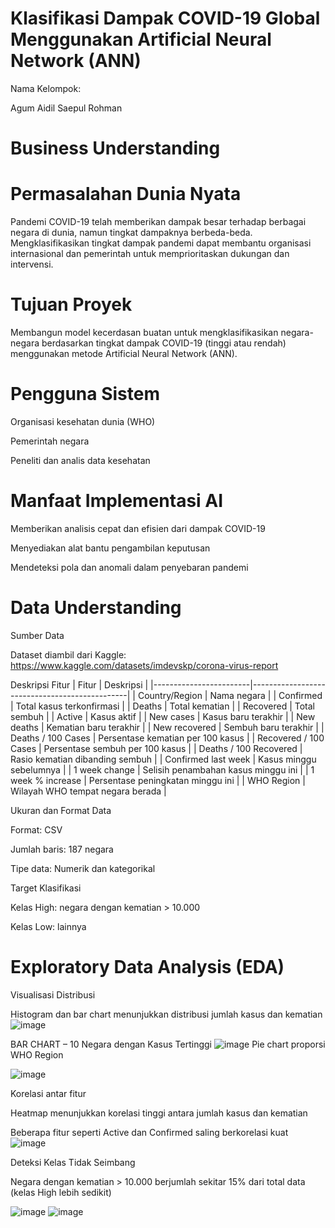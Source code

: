 # Klasifikasi Dampak COVID-19 Global Menggunakan Artificial Neural Network (ANN)
Nama Kelompok:

Agum Aidil Saepul Rohman

# Business Understanding
# Permasalahan Dunia Nyata

Pandemi COVID-19 telah memberikan dampak besar terhadap berbagai negara di dunia, namun tingkat dampaknya berbeda-beda. Mengklasifikasikan tingkat dampak pandemi dapat membantu organisasi internasional dan pemerintah untuk memprioritaskan dukungan dan intervensi.

# Tujuan Proyek

Membangun model kecerdasan buatan untuk mengklasifikasikan negara-negara berdasarkan tingkat dampak COVID-19 (tinggi atau rendah) menggunakan metode Artificial Neural Network (ANN).

# Pengguna Sistem

Organisasi kesehatan dunia (WHO)

Pemerintah negara

Peneliti dan analis data kesehatan

# Manfaat Implementasi AI

Memberikan analisis cepat dan efisien dari dampak COVID-19

Menyediakan alat bantu pengambilan keputusan

Mendeteksi pola dan anomali dalam penyebaran pandemi
# Data Understanding

Sumber Data

Dataset diambil dari Kaggle: https://www.kaggle.com/datasets/imdevskp/corona-virus-report

Deskripsi Fitur
| Fitur                  | Deskripsi                                     |
|------------------------|-----------------------------------------------|
| Country/Region         | Nama negara                                   | 
| Confirmed              | Total kasus terkonfirmasi                     | 
| Deaths                 | Total kematian                                | 
| Recovered              | Total sembuh                                  | 
| Active                 | Kasus aktif                                   | 
| New cases              | Kasus baru terakhir                           |
| New deaths             | Kematian baru terakhir                        |
| New recovered          | Sembuh baru terakhir                          |
| Deaths / 100 Cases     | Persentase kematian per 100 kasus             |
| Recovered / 100 Cases  | Persentase sembuh per 100 kasus               |
| Deaths / 100 Recovered | Rasio kematian dibanding sembuh               |
| Confirmed last week    | Kasus minggu sebelumnya                       |
| 1 week change          | Selisih penambahan kasus minggu ini           |
| 1 week % increase      | Persentase peningkatan minggu ini             |
| WHO Region             | Wilayah WHO tempat negara berada              |

Ukuran dan Format Data

Format: CSV

Jumlah baris: 187 negara

Tipe data: Numerik dan kategorikal

Target Klasifikasi

Kelas High: negara dengan kematian > 10.000

Kelas Low: lainnya

# Exploratory Data Analysis (EDA)

Visualisasi Distribusi

Histogram dan bar chart menunjukkan distribusi jumlah kasus dan kematian
![image](https://github.com/user-attachments/assets/e2304cc8-c2de-453e-946c-ad0d9d13cb14)

BAR CHART – 10 Negara dengan Kasus Tertinggi
![image](https://github.com/user-attachments/assets/9ddad11e-394a-4cc5-aaf9-19504ff52a1e)
 Pie chart proporsi WHO Region

![image](https://github.com/user-attachments/assets/d3ad106e-f50a-44bf-9ad5-677324a6efd5)

Korelasi antar fitur

Heatmap menunjukkan korelasi tinggi antara jumlah kasus dan kematian

Beberapa fitur seperti Active dan Confirmed saling berkorelasi kuat
![image](https://github.com/user-attachments/assets/cde02e55-efd0-43b6-820d-01ef0aafefb7)

Deteksi Kelas Tidak Seimbang

Negara dengan kematian > 10.000 berjumlah sekitar 15% dari total data (kelas High lebih sedikit)

![image](https://github.com/user-attachments/assets/682f65d0-c4a2-4112-ae49-563fcaa8198e)
![image](https://github.com/user-attachments/assets/dd3e4ffe-7de3-40be-a396-71a95441e8f6)


